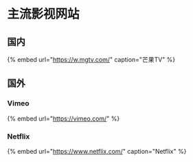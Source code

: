 # 主流影视网站

## 国内

{% embed url="https://w.mgtv.com/" caption="芒果TV" %}

## 国外

### Vimeo

{% embed url="https://vimeo.com/" %}



### Netflix

{% embed url="https://www.netflix.com/" caption="Netflix" %}









